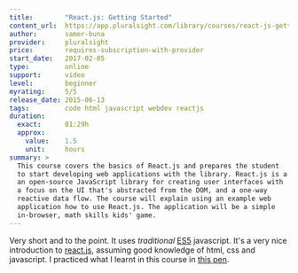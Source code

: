 ```yaml
---
title:        "React.js: Getting Started"
content_url:  https://app.pluralsight.com/library/courses/react-js-getting-started
author:       samer-buna
provider:     pluralsight
price:        requires-subscription-with-provider
start_date:   2017-02-05
type:         online
support:      video
level:        beginner
myrating:     5/5
release_date: 2015-06-13
tags:         code html javascript webdev reactjs
duration:
  exact:      01:29h
  approx:
    value:    1.5
    unit:     hours
summary: >
  This course covers the basics of React.js and prepares the student
  to start developing web applications with the library. React.js is a
  an open-source JavaScript library for creating user interfaces with
  a focus on the UI that's abstracted from the DOM, and a one-way
  reactive data flow. The course will explain using an example web
  application how to use React.js. The application will be a simple
  in-browser, math skills kids' game.
---
```


Very short and to the point. It uses _traditional_
[ES5](https://johnpapa.net/es5-es2015-typescript/) javascript. It's a very
nice introduction to [react.js](https://facebook.github.io/react/), assuming
good knowledge of html, css and javascript. I practiced what I learnt in this
course in [this pen](http://codepen.io/rbf/pen/dNKwKm).
